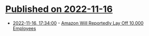 # [Published on 2022-11-16](index.md)

* [2022-11-16, 17:34:00](https://soylentnews.org/article.pl?sid=22/11/16/1228238&from=rss) - [Amazon Will Reportedly Lay Off 10,000 Employees](https://soylentnews.org/article.pl?sid=22/11/16/1228238&from=rss)
